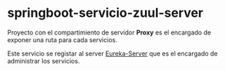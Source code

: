 # springboot-servicio-zuul-server
Proyecto con el compartimiento de servidor **Proxy** es el encargado de exponer una ruta para cada servicios.

Este servicio se registar al server [Eureka-Server](https://github.com/robinarehen/springboot-servicio-eureka-server) que es el encargado de administrar los servicios.
